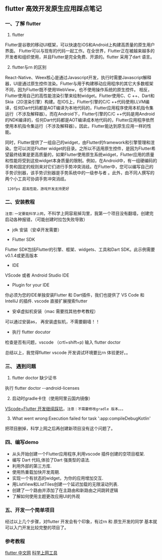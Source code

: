 ## flutter 高效开发原生应用踩点笔记

### 一、了解 flutter

1. flutter 

  Flutter是谷歌的移动UI框架，可以快速在iOS和Android上构建高质量的原生用户界面。 Flutter可以与现有的代码一起工作。在全世界，Flutter正在被越来越多的开发者和组织使用，并且Flutter是完全免费、开源的。flutter 采用了dart 语言。

2. flutter与rn 的区别

  React-Native、Weex核心是通过Javascript开发，执行时需要Javascript解释器，UI是通过原生控件渲染。Flutter与用于构建移动应用程序的其它大多数框架不同，因为Flutter既不使用WebView，也不使用操作系统的原生控件。 相反，Flutter使用自己的高性能渲染引擎来绘制widget。Flutter使用C、C ++、Dart和Skia（2D渲染引擎）构建。在IOS上，Flutter引擎的C/C ++代码使用LLVM编译，任何Dart代码都是AOT编译为本地代码的，Flutter应用程序使用本机指令集运行（不涉及解释器）。而在Android下，Flutter引擎的C/C ++代码是用Android的NDK编译的，任何Dart代码都是AOT编译成本地代码的，Flutter应用程序依然使用本机指令集运行（不涉及解释器）。因此，Flutter能达到原生应用一样的性能。

  同时，Flutter提供了一组自己的widget，由Flutter的framework和引擎管理和渲染。您可以浏览Flutter widget的目录。之所以不适用原生控件，是因为Flutter希望最终结果是更高质量的，如果Flutter使用原生系统widget，Flutter应用的质量和性能将受到这些widget本身质量的限制。例如，在Android中，有一组硬编码的手势和固定的规则来对它们进行手势冲突消歧。在Flutter中，您可以编写自己的手势识别器，该手势识别器是手势系统中的一级参与者 。此外，由不同人撰写的两个小工具可协调手势冲突消歧。

  ` 120fps 超高性能，游戏开发支持更好`

### 二、安装教程

`注意`: `一定要能科学上网`，不科学上网容易掉沟里，我第一个项目没有翻墙，创建完启动各种报错，（可能创建时拉包失败导致）

* jdk 安装（安卓开发需要）

* Flutter SDK

Flutter SDK包括Flutter的引擎、框架、widgets、工具和Dart SDK。此示例需要v0.1.4或更高版本

* IDE

VScode 或者 Android Studio IDE

* Plugin for your IDE

你必须为您的IDE单独安装Flutter 和 Dart插件，我们也提供了 VS Code 和 IntelliJ 的插件. vscode 直接扩展搜索flutter

* 安卓虚拟机安装（mac 需要找其他参考教程）

可以通过安装as， 再安装虚拟机，不需要翻墙！！

* 执行 flutter docutor
 
 检查是否有问题，vscode （crtl+shift+p) 输入 flutter doctor 

总结以上，我觉得flutter vscode 开发调试环境要比rn 体验更好。。
 
### 三、 遇到问题
1. flutter doctor 缺少证书

  执行 flutter doctor --android-licenses

2. 启动时gradle卡住（使用阿里云国内镜像）

  [VScode+Flutter 开发继续踩坑](https://www.cnblogs.com/dfsxh/p/10453801.html)，`注意：不需要修改gradle 版本。。。`

3. What went wrong:Execution failed for task ':app:compileDebugKotlin' 

  把项目删掉，科学上网之后再创建新项目没有这个问题了。

### 四、编写demo 

* 从头开始创建一个Flutter应用程序,利用vscode 插件创建的空项目框架.
* 编写 Dart 代码,体验了Dart 强类型的语法.
* 利用外部的第三方库.
* 使用热重载加快开发周期.
* 实现一个有状态的widget，为你的应用增加交互.
* 用ListView和ListTiles创建一个延迟加载的无限滚动列表.
* 创建了一个路由并添加了在主路由和新路由之间跳转逻辑
* 了解如何使用主题更改应用UI的外观

### 五、开发一个简单项目

经过以上几个步骤，对flutter 开发会有个印象，有过rn 和 原生开发的同学 基本就可以入门开发比较完整的项目了。

### 参考教程

[flutter 中文网](https://flutterchina.club/get-started/editor/#vscode)
[科学上网工具](https://mymonocloud.com/)
